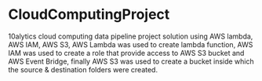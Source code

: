# CloudComputingProject
10alytics cloud computing data pipeline project solution using AWS lambda, AWS IAM, AWS S3, AWS Lambda was used to create lambda function, AWS IAM was used to create a role that provide access to AWS S3 bucket and AWS Event Bridge, finally AWS S3 was used to create a bucket inside which the source &amp; destination folders were created. 

